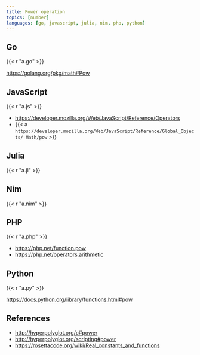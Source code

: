 ```yaml
---
title: Power operation
topics: [number]
languages: [go, javascript, julia, nim, php, python]
---
```


## Go

{{< r "a.go" >}}

<https://golang.org/pkg/math#Pow>

## JavaScript

{{< r "a.js" >}}

- <https://developer.mozilla.org/Web/JavaScript/Reference/Operators>
- {{< a `https://developer.mozilla.org/Web/JavaScript/Reference/Global_Objects/
   Math/pow` >}}

## Julia

{{< r "a.jl" >}}

## Nim

{{< r "a.nim" >}}

## PHP

{{< r "a.php" >}}

- <https://php.net/function.pow>
- <https://php.net/operators.arithmetic>

## Python

{{< r "a.py" >}}

<https://docs.python.org/library/functions.html#pow>

## References

- <http://hyperpolyglot.org/c#power>
- <http://hyperpolyglot.org/scripting#power>
- <https://rosettacode.org/wiki/Real_constants_and_functions>
